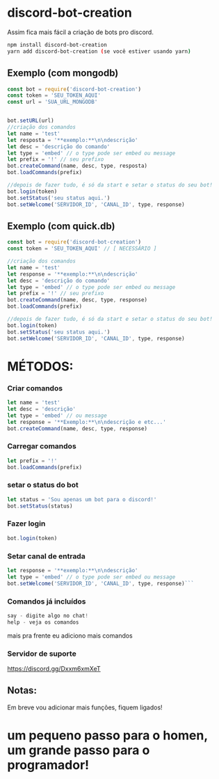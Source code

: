 # discord-bot-creation

Assim fica mais fácil a criação de bots pro discord.


```bash
npm install discord-bot-creation
yarn add discord-bot-creation (se você estiver usando yarn)
```

## Exemplo (com mongodb)

```js
const bot = require('discord-bot-creation')
const token = 'SEU_TOKEN_AQUI'
const url = 'SUA_URL_MONGODB'


bot.setURL(url)
//criação dos comandos
let name = 'test'
let resposta = '**exemplo:**\n\ndescrição'
let desc = 'descrição do comando'
let type = 'embed' // o type pode ser embed ou message
let prefix = '!' // seu prefixo
bot.createCommand(name, desc, type, resposta)
bot.loadCommands(prefix)

//depois de fazer tudo, é só da start e setar o status do seu bot!
bot.login(token)
bot.setStatus('seu status aqui.')
bot.setWelcome('SERVIDOR_ID', 'CANAL_ID', type, response)
```

## Exemplo (com quick.db)

```js
const bot = require('discord-bot-creation')
const token = 'SEU_TOKEN_AQUI' // [ NECESSÁRIO ]

//criação dos comandos
let name = 'test'
let response = '**exemplo:**\n\ndescrição'
let desc = 'descrição do comando'
let type = 'embed' // o type pode ser embed ou message
let prefix = '!' // seu prefixo
bot.createCommand(name, desc, type, response)
bot.loadCommands(prefix)

//depois de fazer tudo, é só da start e setar o status do seu bot!
bot.login(token)
bot.setStatus('seu status aqui.')
bot.setWelcome('SERVIDOR_ID', 'CANAL_ID', type, response)
```

# MÉTODOS:

### Criar comandos

```js
let name = 'test'
let desc = 'descrição'
let type = 'embed' // ou message
let response = '**Exemplo:**\n\ndescrição e etc...'
bot.createCommand(name, desc, type, response)
```
### Carregar comandos
```js
let prefix = '!'
bot.loadCommands(prefix)
```

### setar o status do bot
```js
let status = 'Sou apenas um bot para o discord!'
bot.setStatus(status)
```

### Fazer login
```js
bot.login(token)
```

### Setar canal de entrada
```js
let response = '**exemplo:**\n\ndescrição'
let type = 'embed' // o type pode ser embed ou message
bot.setWelcome('SERVIDOR_ID', 'CANAL_ID', type, response)```
```

### Comandos já incluídos

```js
say - digite algo no chat!
help - veja os comandos
```
mais pra frente eu adiciono mais comandos

### Servidor de suporte

https://discord.gg/Dxxm6xmXeT

## Notas:

Em breve vou adicionar mais funções, fiquem ligados!
# um pequeno passo para o homen, um grande passo para o programador!